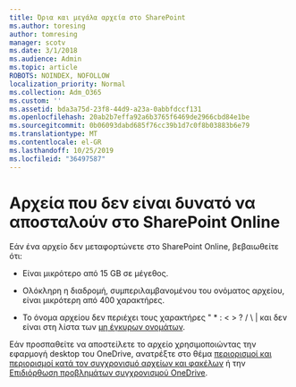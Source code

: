 ```yaml
---
title: Όρια και μεγάλα αρχεία στο SharePoint
ms.author: toresing
author: tomresing
manager: scotv
ms.date: 3/1/2018
ms.audience: Admin
ms.topic: article
ROBOTS: NOINDEX, NOFOLLOW
localization_priority: Normal
ms.collection: Adm_O365
ms.custom: ''
ms.assetid: bda3a75d-23f8-44d9-a23a-0abbfdccf131
ms.openlocfilehash: 20ab2b7effa92a6b3765f6469de2966cbd84e1be
ms.sourcegitcommit: 0b06093dabd685f76cc39b1d7c0f8b03883b6e79
ms.translationtype: MT
ms.contentlocale: el-GR
ms.lasthandoff: 10/25/2019
ms.locfileid: "36497587"
---
```

# <a name="files-that-cant-be-uploaded-to-sharepoint-online"></a>Αρχεία που δεν είναι δυνατό να αποσταλούν στο SharePoint Online

Εάν ένα αρχείο δεν μεταφορτώνετε στο SharePoint Online, βεβαιωθείτε ότι:
  
- Είναι μικρότερο από 15 GB σε μέγεθος.
    
- Ολόκληρη η διαδρομή, συμπεριλαμβανομένου του ονόματος αρχείου, είναι μικρότερη από 400 χαρακτήρες.
    
- Το όνομα αρχείου δεν περιέχει τους χαρακτήρες " \* : \< \> ? / \ | και δεν είναι στη λίστα των [μη έγκυρων ονομάτων](https://go.microsoft.com/fwlink/?linkid=866430).
    
Εάν προσπαθείτε να αποστείλετε το αρχείο χρησιμοποιώντας την εφαρμογή desktop του OneDrive, ανατρέξτε στο θέμα [περιορισμοί και περιορισμοί κατά τον συγχρονισμό αρχείων και φακέλων](http://go.microsoft.com/fwlink/p/?LinkID=717734) ή την [Επιδιόρθωση προβλημάτων συγχρονισμού OneDrive](https://go.microsoft.com/fwlink/?linkid=866431).
  

